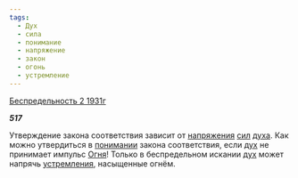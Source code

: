 ```yaml
---
tags:
  - Дух
  - сила
  - понимание
  - напряжение
  - закон
  - огонь
  - устремление
---
```

[Беспредельность 2 1931г](https://127.0.0.1:4002/agni/1931)

___517___

Утверждение закона соответствия зависит от [напряжения](../../../tags/#напряжение) [сил](../../../tags/#сила) [духа](../../../tags/#Дух). Как можно утвердиться в [понимании](../../../tags/#понимание) закона соответствия, если [дух](../../../tags/#Дух) не принимает импульс [Огня](../../../tags/#огонь)! Только в беспредельном искании [дух](../../../tags/#Дух) может напрячь [устремления](../../../tags/#устремление), насыщенные огнём.   

